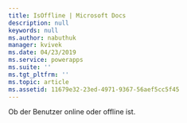 ```yaml
---
title: IsOffline | Microsoft Docs
description: null
keywords: null
ms.author: nabuthuk
manager: kvivek
ms.date: 04/23/2019
ms.service: powerapps
ms.suite: ''
ms.tgt_pltfrm: ''
ms.topic: article
ms.assetid: 11679e32-23ed-4971-9367-56aef5cc5f45
---
```


Ob der Benutzer online oder offline ist.
